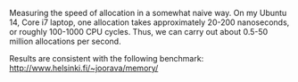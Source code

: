 Measuring the speed of allocation in a somewhat naive way. 
On my Ubuntu 14, Core i7 laptop, one allocation takes approximately 20-200 nanoseconds, or roughly 100-1000 CPU cycles. Thus, we can carry out about 0.5-50 million allocations per second. 

Results are consistent with the following benchmark: http://www.helsinki.fi/~joorava/memory/ 
